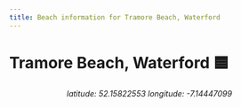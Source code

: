```yaml
---
title: Beach information for Tramore Beach, Waterford
---
```

# Tramore Beach, Waterford 🟦

<div align="center"><i>latitude: 52.15822553 longitude: -7.14447099</i></div>